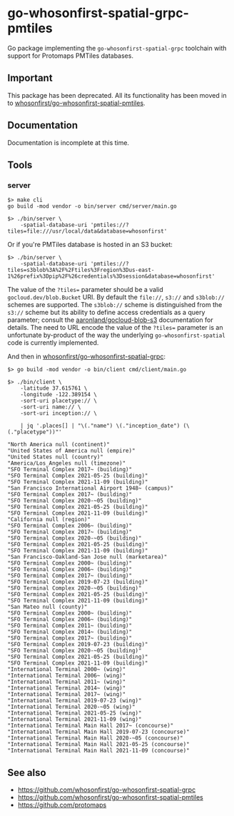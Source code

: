 # go-whosonfirst-spatial-grpc-pmtiles

Go package implementing the `go-whosonfirst-spatial-grpc` toolchain with support for Protomaps PMTiles databases.

## Important

This package has been deprecated. All its functionality has been moved in to [whosonfirst/go-whosonfirst-spatial-pmtiles](https://github.com/whosonfirst/go-whosonfirst-spatial-pmtiles).


## Documentation

Documentation is incomplete at this time.

## Tools

### server

```
$> make cli
go build -mod vendor -o bin/server cmd/server/main.go
```

```
$> ./bin/server \
	-spatial-database-uri 'pmtiles://?tiles=file:///usr/local/data&database=whosonfirst'
```

Or if you're PMTiles database is hosted in an S3 bucket:

```
$> ./bin/server \
	-spatial-database-uri 'pmtiles://?tiles=s3blob%3A%2F%2Ftiles%3Fregion%3Dus-east-1%26prefix%3Dpip%2F%26credentials%3Dsession&database=whosonfirst'
```

The value of the `?tiles=` parameter should be a valid `gocloud.dev/blob.Bucket` URI. By default the `file://`, `s3://` and `s3blob://` schemes are supported. The `s3blob://` scheme is distinguished from the `s3://` scheme but its ability to define access credentials as a query parameter; consult the [aaronland/gocloud-blob-s3](https://github.com/aaronland/gocloud-blob-s3#credentials) documentation for details. The need to URL encode the value of the `?tiles=` parameter is an unfortunate by-product of the way the underlying `go-whosonfirst-spatial` code is currently implemented.

And then in [whosonfirst/go-whosonfirst-spatial-grpc](https://github.com/whosonfirst/go-whosonfirst-spatial-grpc):

```
$> go build -mod vendor -o bin/client cmd/client/main.go

$> ./bin/client \
	-latitude 37.615761 \
	-longitude -122.389154 \
	-sort-uri placetype:// \
	-sort-uri name:// \
	-sort-uri inception:// \
	
	| jq '.places[] | "\(."name") \(."inception_date") (\(."placetype"))"'
	
"North America null (continent)"
"United States of America null (empire)"
"United States null (country)"
"America/Los_Angeles null (timezone)"
"SFO Terminal Complex 2017~ (building)"
"SFO Terminal Complex 2021-05-25 (building)"
"SFO Terminal Complex 2021-11-09 (building)"
"San Francisco International Airport 1948~ (campus)"
"SFO Terminal Complex 2017~ (building)"
"SFO Terminal Complex 2020-~05 (building)"
"SFO Terminal Complex 2021-05-25 (building)"
"SFO Terminal Complex 2021-11-09 (building)"
"California null (region)"
"SFO Terminal Complex 2006~ (building)"
"SFO Terminal Complex 2017~ (building)"
"SFO Terminal Complex 2020-~05 (building)"
"SFO Terminal Complex 2021-05-25 (building)"
"SFO Terminal Complex 2021-11-09 (building)"
"San Francisco-Oakland-San Jose null (marketarea)"
"SFO Terminal Complex 2000~ (building)"
"SFO Terminal Complex 2006~ (building)"
"SFO Terminal Complex 2017~ (building)"
"SFO Terminal Complex 2019-07-23 (building)"
"SFO Terminal Complex 2020-~05 (building)"
"SFO Terminal Complex 2021-05-25 (building)"
"SFO Terminal Complex 2021-11-09 (building)"
"San Mateo null (county)"
"SFO Terminal Complex 2000~ (building)"
"SFO Terminal Complex 2006~ (building)"
"SFO Terminal Complex 2011~ (building)"
"SFO Terminal Complex 2014~ (building)"
"SFO Terminal Complex 2017~ (building)"
"SFO Terminal Complex 2019-07-23 (building)"
"SFO Terminal Complex 2020-~05 (building)"
"SFO Terminal Complex 2021-05-25 (building)"
"SFO Terminal Complex 2021-11-09 (building)"
"International Terminal 2000~ (wing)"
"International Terminal 2006~ (wing)"
"International Terminal 2011~ (wing)"
"International Terminal 2014~ (wing)"
"International Terminal 2017~ (wing)"
"International Terminal 2019-07-23 (wing)"
"International Terminal 2020-~05 (wing)"
"International Terminal 2021-05-25 (wing)"
"International Terminal 2021-11-09 (wing)"
"International Terminal Main Hall 2017~ (concourse)"
"International Terminal Main Hall 2019-07-23 (concourse)"
"International Terminal Main Hall 2020-~05 (concourse)"
"International Terminal Main Hall 2021-05-25 (concourse)"
"International Terminal Main Hall 2021-11-09 (concourse)"
```

## See also

* https://github.com/whosonfirst/go-whosonfirst-spatial-grpc
* https://github.com/whosonfirst/go-whosonfirst-spatial-pmtiles
* https://github.com/protomaps
